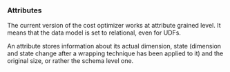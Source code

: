 ### Attributes

The current version of the cost optimizer works at attribute grained level. It means that the data model is set to relational, even for UDFs. 

An attribute stores information about its actual dimension, state (dimension and state change after a wrapping technique has been applied to it) and the original size, or rather the schema level one. 
